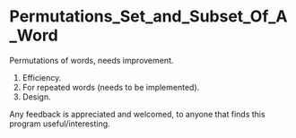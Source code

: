# Permutations_Set_and_Subset_Of_A_Word
Permutations of words, needs improvement. 
  1. Efficiency.
  2. For repeated words (needs to be implemented). 
  3. Design.

Any feedback is appreciated and welcomed, to anyone that finds this program useful/interesting. 
